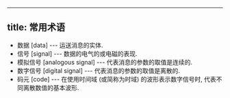 
---
title: 常用术语
---

- 数据 [data] --- 运送消息的实体.
- 信号 [signal] --- 数据的电气的或电磁的表现.
- 模拟信号 [analogous signal] --- 代表消息的参数的取值是连续的.
- 数字信号 [digital signal] --- 代表消息的参数的取值是离散的.
- 码元 [code] --- 在使用时间域 (或简称为时域) 的波形表示数字信号时, 代表不同离散数值的基本波形.

